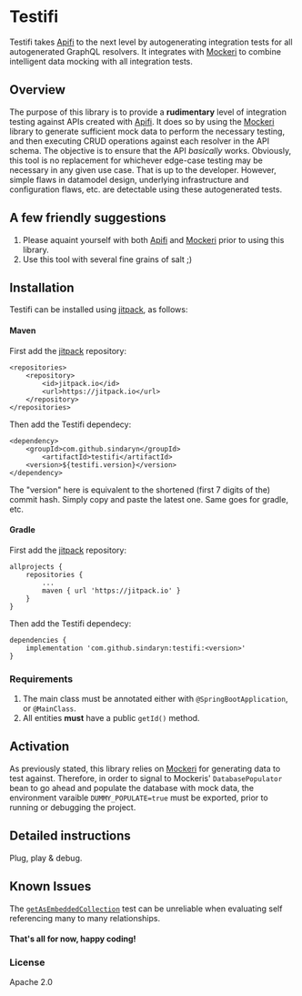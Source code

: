# Testifi
Testifi takes [Apifi](https://github.com/sindaryn/apifi) to the next level by autogenerating integration tests for all autogenerated GraphQL resolvers. It integrates with [Mockeri](https://github.com/sindaryn/mockeri) to combine intelligent data mocking with all integration tests.

## Overview
The purpose of this library is to provide a **rudimentary** level of integration testing against APIs created with [Apifi](https://github.com/sindaryn/apifi). It does so by using the [Mockeri](https://github.com/sindaryn/mockeri) library to generate sufficient mock data to perform the necessary testing, and then executing CRUD operations against each resolver in the API schema. The objective is to ensure that the API _basically_ works. Obviously, this tool is no replacement for whichever edge-case testing may be necessary in any given use case. That is up to the developer. However, simple flaws in datamodel design, underlying infrastructure and configuration flaws, etc. are detectable using these autogenerated tests. 

## A few friendly suggestions
1. Please aquaint yourself with both [Apifi](https://github.com/sindaryn/apifi) and [Mockeri](https://github.com/sindaryn/mockeri) prior to using this library.
2. Use this tool with several fine grains of salt ;)

## Installation
Testifi can be installed using [jitpack](https://jitpack.io/), as follows:
#### Maven
First add the [jitpack](https://jitpack.io/) repository:
```
<repositories>
	<repository>
		<id>jitpack.io</id>
		<url>https://jitpack.io</url>
	</repository>
</repositories>
```
Then add the Testifi dependecy:
```
<dependency>
	<groupId>com.github.sindaryn</groupId>
		<artifactId>testifi</artifactId>
	<version>${testifi.version}</version>
</dependency>
```
The "version" here is equivalent to the shortened (first 7 digits of the) commit hash. Simply copy and paste the latest one. Same goes for gradle, etc.
#### Gradle
First add the [jitpack](https://jitpack.io/) repository:
```
allprojects {
	repositories {
		...
		maven { url 'https://jitpack.io' }
	}
}
```
Then add the Testifi dependecy:
```
dependencies {
	implementation 'com.github.sindaryn:testifi:<version>'
}
```

### Requirements
1. The main class must be annotated either with `@SpringBootApplication`, or `@MainClass`.
2. All entities **must** have a public `getId()` method.

## Activation
As previously stated, this library relies on [Mockeri](https://github.com/sindaryn/mockeri) for generating data to test against. Therefore, in order to signal to Mockeris' `DatabasePopulator` bean to go ahead and populate the database with mock data, the environment varaible `DUMMY_POPULATE=true` must be exported, prior to running or debugging the project.

## Detailed instructions
Plug, play & debug.

## Known Issues
The [`getAsEmbeddedCollection`](https://github.com/sindaryn/testifi/blob/master/src/main/java/org/sindaryn/testifi/service/TestLogic.java#LC287) test can be unreliable when evaluating self referencing many to many relationships.

#### That's all for now, happy coding!
    
### License
Apache 2.0